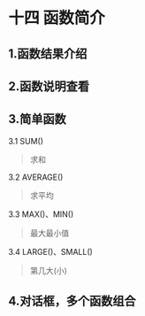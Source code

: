 # 十四 函数简介

## 1.函数结果介绍

## 2.函数说明查看

## 3.简单函数
3.1 SUM()
> 求和

3.2 AVERAGE()
> 求平均

3.3 MAX()、MIN()
> 最大最小值

3.4 LARGE()、SMALL()
> 第几大(小)

## 4.对话框，多个函数组合

